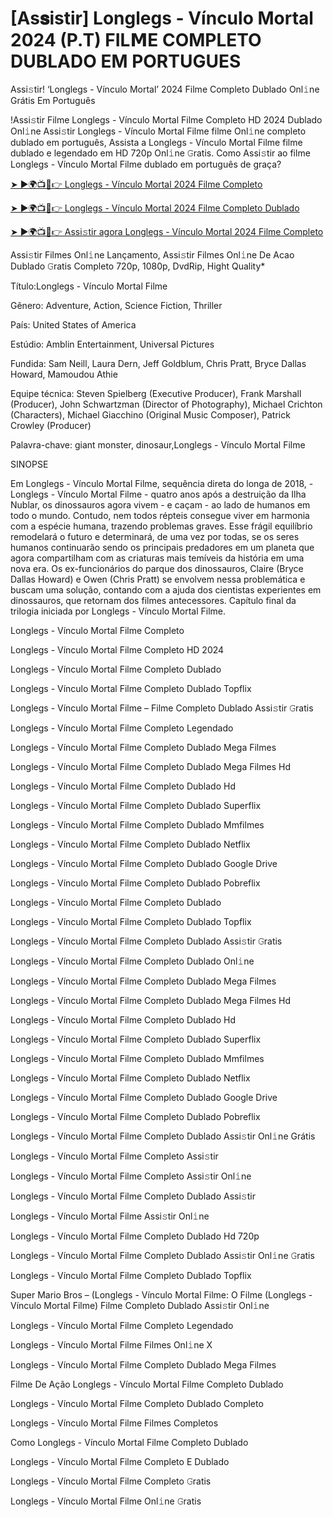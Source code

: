 # [As𝐬istir] Longlegs - Vínculo Mortal 2024 (P.T) FIL𝗠E COMPLETO DUBLADO EM PORTUGUES
Assi𝚜tir! ‘Longlegs - Vínculo Mortal’ 2024 Filme Completo Dublado Onl𝚒ne Grátis Em Português

!Assi𝚜tir Filme Longlegs - Vínculo Mortal Filme Completo HD 2024 Dublado Onl𝚒ne Assi𝚜tir Longlegs - Vínculo Mortal Filme filme Onl𝚒ne completo dublado em português, Assista a Longlegs - Vínculo Mortal Filme filme dublado e legendado em HD 720p Onl𝚒ne 𝙶ratis. Como Assi𝚜tir ao filme Longlegs - Vínculo Mortal Filme dublado em português de graça?

[➤ ►🌍📺📱👉 Longlegs - Vínculo Mortal 2024 Filme Completo](https://t.co/UYmY0N1Hie)

[➤ ►🌍📺📱👉 Longlegs - Vínculo Mortal 2024 Filme Completo Dublado](https://t.co/UYmY0N1Hie)

[➤ ►🌍📺📱👉 Assi𝚜tir agora Longlegs - Vínculo Mortal 2024 Filme Completo](https://t.co/UYmY0N1Hie)

Assi𝚜tir Filmes Onl𝚒ne Lançamento, Assi𝚜tir Filmes Onl𝚒ne De Acao Dublado 𝙶ratis Completo 720p, 1080p, DvdRip, Hight Quality*



Título:Longlegs - Vínculo Mortal Filme



Gênero: Adventure, Action, Science Fiction, Thriller



País: United States of America



Estúdio: Amblin Entertainment, Universal Pictures



Fundida: Sam Neill, Laura Dern, Jeff Goldblum, Chris Pratt, Bryce Dallas Howard, Mamoudou Athie



Equipe técnica: Steven Spielberg (Executive Producer), Frank Marshall (Producer), John Schwartzman (Director of Photography), Michael Crichton (Characters), Michael Giacchino (Original Music Composer), Patrick Crowley (Producer)



Palavra-chave: giant monster, dinosaur,Longlegs - Vínculo Mortal Filme



SINOPSE



Em Longlegs - Vínculo Mortal Filme, sequência direta do longa de 2018, -Longlegs - Vínculo Mortal Filme - quatro anos após a destruição da Ilha Nublar, os dinossauros agora vivem - e caçam - ao lado de humanos em todo o mundo. Contudo, nem todos répteis consegue viver em harmonia com a espécie humana, trazendo problemas graves. Esse frágil equilíbrio remodelará o futuro e determinará, de uma vez por todas, se os seres humanos continuarão sendo os principais predadores em um planeta que agora compartilham com as criaturas mais temíveis da história em uma nova era. Os ex-funcionários do parque dos dinossauros, Claire (Bryce Dallas Howard) e Owen (Chris Pratt) se envolvem nessa problemática e buscam uma solução, contando com a ajuda dos cientistas experientes em dinossauros, que retornam dos filmes antecessores. Capítulo final da trilogia iniciada por Longlegs - Vínculo Mortal Filme.



Longlegs - Vínculo Mortal Filme Completo



Longlegs - Vínculo Mortal Filme Completo HD 2024



Longlegs - Vínculo Mortal Filme Completo Dublado



Longlegs - Vínculo Mortal Filme Completo Dublado Topflix



Longlegs - Vínculo Mortal Filme – Filme Completo Dublado Assi𝚜tir 𝙶ratis



Longlegs - Vínculo Mortal Filme Completo Legendado



Longlegs - Vínculo Mortal Filme Completo Dublado Mega Filmes



Longlegs - Vínculo Mortal Filme Completo Dublado Mega Filmes Hd



Longlegs - Vínculo Mortal Filme Completo Dublado Hd



Longlegs - Vínculo Mortal Filme Completo Dublado Superflix



Longlegs - Vínculo Mortal Filme Completo Dublado Mmfilmes



Longlegs - Vínculo Mortal Filme Completo Dublado Netflix



Longlegs - Vínculo Mortal Filme Completo Dublado Google Drive



Longlegs - Vínculo Mortal Filme Completo Dublado Pobreflix



Longlegs - Vínculo Mortal Filme Completo Dublado



Longlegs - Vínculo Mortal Filme Completo Dublado Topflix



Longlegs - Vínculo Mortal Filme Completo Dublado Assi𝚜tir 𝙶ratis



Longlegs - Vínculo Mortal Filme Completo Dublado Onl𝚒ne



Longlegs - Vínculo Mortal Filme Completo Dublado Mega Filmes



Longlegs - Vínculo Mortal Filme Completo Dublado Mega Filmes Hd



Longlegs - Vínculo Mortal Filme Completo Dublado Hd



Longlegs - Vínculo Mortal Filme Completo Dublado Superflix



Longlegs - Vínculo Mortal Filme Completo Dublado Mmfilmes



Longlegs - Vínculo Mortal Filme Completo Dublado Netflix



Longlegs - Vínculo Mortal Filme Completo Dublado Google Drive



Longlegs - Vínculo Mortal Filme Completo Dublado Pobreflix



Longlegs - Vínculo Mortal Filme Completo Dublado Assi𝚜tir Onl𝚒ne Grátis



Longlegs - Vínculo Mortal Filme Completo Assi𝚜tir



Longlegs - Vínculo Mortal Filme Completo Assi𝚜tir Onl𝚒ne



Longlegs - Vínculo Mortal Filme Completo Dublado Assi𝚜tir



Longlegs - Vínculo Mortal Filme Assi𝚜tir Onl𝚒ne



Longlegs - Vínculo Mortal Filme Completo Dublado Hd 720p



Longlegs - Vínculo Mortal Filme Completo Dublado Assi𝚜tir Onl𝚒ne 𝙶ratis



Longlegs - Vínculo Mortal Filme Completo Dublado Topflix



Super Mario Bros – (Longlegs - Vínculo Mortal Filme: O Filme (Longlegs - Vínculo Mortal Filme) Filme Completo Dublado Assi𝚜tir Onl𝚒ne



Longlegs - Vínculo Mortal Filme Completo Legendado



Longlegs - Vínculo Mortal Filme Filmes Onl𝚒ne X



Longlegs - Vínculo Mortal Filme Completo Dublado Mega Filmes



Filme De Ação Longlegs - Vínculo Mortal Filme Completo Dublado



Longlegs - Vínculo Mortal Filme Completo Dublado Completo



Longlegs - Vínculo Mortal Filme Filmes Completos



Como Longlegs - Vínculo Mortal Filme Completo Dublado



Longlegs - Vínculo Mortal Filme Completo E Dublado



Longlegs - Vínculo Mortal Filme Completo 𝙶ratis



Longlegs - Vínculo Mortal Filme Onl𝚒ne 𝙶ratis
